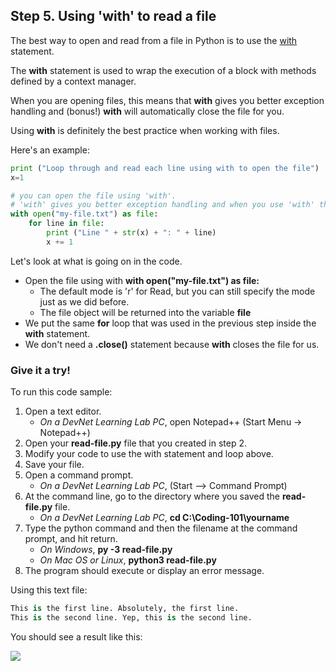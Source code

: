 ## Step 5. Using 'with' to read a file
The best way to open and read from a file in Python is to use the [with](https://docs.python.org/3.4/reference/compound_stmts.html#with) statement.

The **with** statement is used to wrap the execution of a block with methods defined by a context manager.

When you are opening files, this means that **with** gives you better exception handling and (bonus!) **with** will automatically close the file for you.

Using **with** is definitely the best practice when working with files.

Here's an example:

```python
print ("Loop through and read each line using with to open the file")
x=1

# you can open the file using 'with'.
# 'with' gives you better exception handling and when you use 'with' the file automatically be closed
with open("my-file.txt") as file:
    for line in file:
        print ("Line " + str(x) + ": " + line)
        x += 1

```

Let's look at what is going on in the code.

* Open the file using with **with open("my-file.txt") as file:**
    * The default mode is 'r' for Read, but you can still specify the mode just as we did before.
    * The file object will be returned into the variable **file**
* We put the same **for** loop that was used in the previous step inside the **with** statement.
* We don't need a **.close()** statement because **with** closes the file for us.

### Give it a try!

To run this code sample:
1. Open a text editor. 
    * *On a DevNet Learning Lab PC*, open Notepad++ (Start Menu -> Notepad++)
2. Open your **read-file.py** file that you created in step 2.
3. Modify your code to use the with statement and loop above.
4. Save your file.
5. Open a command prompt.
    * *On a DevNet Learning Lab PC*, (Start --> Command Prompt)
6. At the command line, go to the directory where you saved the **read-file.py** file.
    * *On a DevNet Learning Lab PC*, **cd C:\Coding-101\yourname**
7. Type the python command and then the filename at the command prompt, and hit return.
    * *On Windows*, **py -3 read-file.py**
    * *On Mac OS or Linux*, **python3 read-file.py**
8. The program should execute or display an error message.

Using this text file:

```python
This is the first line. Absolutely, the first line.
This is the second line. Yep, this is the second line.

```

You should see a result like this:

![](/posts/files/coding-204-reading-a-file/step5-results.jpg)


